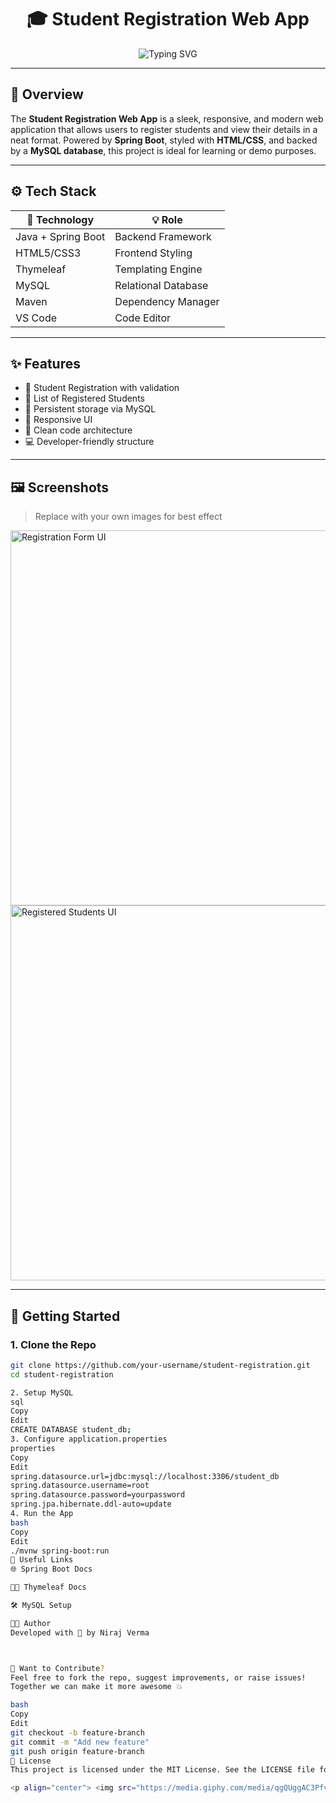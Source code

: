 <h1 align="center">🎓 Student Registration Web App</h1>
<p align="center">
  <img src="https://readme-typing-svg.herokuapp.com?font=Fira+Code&duration=2000&pause=1000&center=true&vCenter=true&width=435&lines=Built+with+Spring+Boot+%26+HTML+%F0%9F%92%BB;Responsive+UI+with+CSS+Styling+%F0%9F%92%8E;Database+integration+using+MySQL+%F0%9F%92%BE" alt="Typing SVG" />
</p>

---

## 🌟 Overview

The **Student Registration Web App** is a sleek, responsive, and modern web application that allows users to register students and view their details in a neat format. Powered by **Spring Boot**, styled with **HTML/CSS**, and backed by a **MySQL database**, this project is ideal for learning or demo purposes.

---

## ⚙️ Tech Stack

| 🔧 Technology | 💡 Role                  |
|--------------|--------------------------|
| Java + Spring Boot | Backend Framework     |
| HTML5/CSS3         | Frontend Styling     |
| Thymeleaf          | Templating Engine    |
| MySQL              | Relational Database  |
| Maven              | Dependency Manager   |
| VS Code            | Code Editor          |

---

## ✨ Features

- 🎯 Student Registration with validation
- 📝 List of Registered Students
- 📁 Persistent storage via MySQL
- 📱 Responsive UI
- 🧠 Clean code architecture
- 💻 Developer-friendly structure

---

## 🖼️ Screenshots

> Replace with your own images for best effect

<img src="https://i.imgur.com/LbL9G1p.png" width="600" alt="Registration Form UI"/>
<img src="https://i.imgur.com/4xbEDsx.png" width="600" alt="Registered Students UI"/>

---

## 🚀 Getting Started

### 1. Clone the Repo
```bash
git clone https://github.com/your-username/student-registration.git
cd student-registration

2. Setup MySQL
sql
Copy
Edit
CREATE DATABASE student_db;
3. Configure application.properties
properties
Copy
Edit
spring.datasource.url=jdbc:mysql://localhost:3306/student_db
spring.datasource.username=root
spring.datasource.password=yourpassword
spring.jpa.hibernate.ddl-auto=update
4. Run the App
bash
Copy
Edit
./mvnw spring-boot:run
🔗 Useful Links
🌐 Spring Boot Docs

🧑‍💻 Thymeleaf Docs

🛠️ MySQL Setup

👨‍💻 Author
Developed with 💙 by Niraj Verma



🧪 Want to Contribute?
Feel free to fork the repo, suggest improvements, or raise issues!
Together we can make it more awesome 💥

bash
Copy
Edit
git checkout -b feature-branch
git commit -m "Add new feature"
git push origin feature-branch
📜 License
This project is licensed under the MIT License. See the LICENSE file for details.

<p align="center"> <img src="https://media.giphy.com/media/qgQUggAC3Pfv687qPC/giphy.gif" width="200"/> </p> ```
